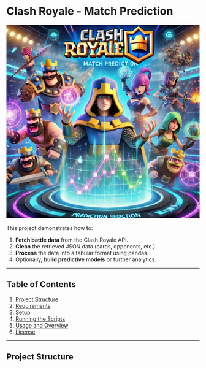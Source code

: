 # Clash Royale - Match Prediction

![Clash Royale Match Prediction](./images/Clash-royale-match-prediction.jpg)

This project demonstrates how to:
1. **Fetch battle data** from the Clash Royale API.
2. **Clean** the retrieved JSON data (cards, opponents, etc.).
3. **Process** the data into a tabular format using pandas.
4. Optionally, **build predictive models** or further analytics.

---

## Table of Contents
1. [Project Structure](#project-structure)
2. [Requirements](#requirements)
3. [Setup](#setup)
4. [Running the Scripts](#running-the-scripts)
5. [Usage and Overview](#usage-and-overview)
6. [License](#license)

---

## Project Structure

